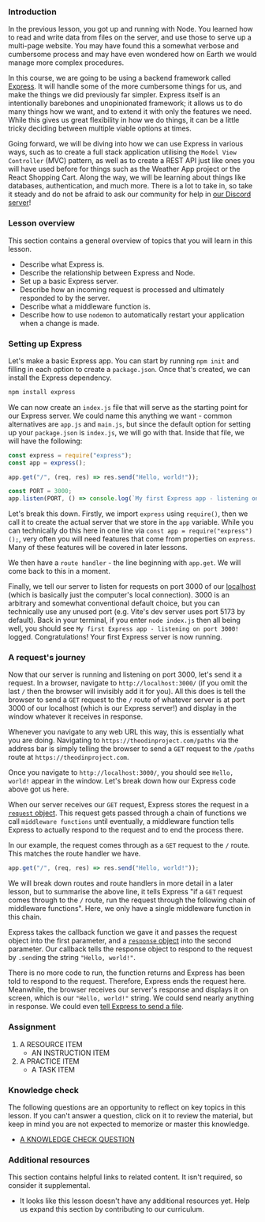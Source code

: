 ### Introduction

In the previous lesson, you got up and running with Node. You learned how to read and write data from files on the server, and use those to serve up a multi-page website. You may have found this a somewhat verbose and cumbersome process and may have even wondered how on Earth we would manage more complex procedures.

In this course, we are going to be using a backend framework called [Express](https://expressjs.com/). It will handle some of the more cumbersome things for us, and make the things we did previously far simpler. Express itself is an intentionally barebones and unopinionated framework; it allows us to do many things how we want, and to extend it with only the features we need. While this gives us great flexibility in how we do things, it can be a little tricky deciding between multiple viable options at times.

Going forward, we will be diving into how we can use Express in various ways, such as to create a full stack application utilising the `Model View Controller` (MVC) pattern, as well as to create a REST API just like ones you will have used before for things such as the Weather App project or the React Shopping Cart. Along the way, we will be learning about things like databases, authentication, and much more. There is a lot to take in, so take it steady and do not be afraid to ask our community for help in [our Discord server](https://discord.gg/theodinproject)!

### Lesson overview

This section contains a general overview of topics that you will learn in this lesson.

- Describe what Express is.
- Describe the relationship between Express and Node.
- Set up a basic Express server.
- Describe how an incoming request is processed and ultimately responded to by the server.
- Describe what a middleware function is.
- Describe how to use `nodemon` to automatically restart your application when a change is made.

### Setting up Express

Let's make a basic Express app. You can start by running `npm init` and filling in each option to create a `package.json`. Once that's created, we can install the Express dependency.

```bash
npm install express
```

We can now create an `index.js` file that will serve as the starting point for our Express server. We could name this anything we want - common alternatives are `app.js` and `main.js`, but since the default option for setting up your `package.json` is `index.js`, we will go with that. Inside that file, we will have the following:

```javascript
const express = require("express");
const app = express();

app.get("/", (req, res) => res.send("Hello, world!"));

const PORT = 3000;
app.listen(PORT, () => console.log(`My first Express app - listening on port ${PORT}!`));
```

Let's break this down. Firstly, we import `express` using `require()`, then we call it to create the actual server that we store in the `app` variable. While you can technically do this here in one line via `const app = require("express")();`, very often you will need features that come from properties on `express`. Many of these features will be covered in later lessons.

We then have a `route handler` - the line beginning with `app.get`. We will come back to this in a moment.

Finally, we tell our server to listen for requests on port 3000 of our [localhost](https://simple.wikipedia.org/wiki/Localhost) (which is basically just the computer's local connection). 3000 is an arbitrary and somewhat conventional default choice, but you can technically use any unused port (e.g. Vite's dev server uses port 5173 by default). Back in your terminal, if you enter `node index.js` then all being well, you should see `My first Express app - listening on port 3000!` logged. Congratulations! Your first Express server is now running.

### A request's journey

Now that our server is running and listening on port 3000, let's send it a request. In a browser, navigate to `http://localhost:3000/` (if you omit the last `/` then the browser will invisibly add it for you). All this does is tell the browser to send a `GET` request to the `/` route of whatever server is at port 3000 of our localhost (which is our Express server!) and display in the window whatever it receives in response.

Whenever you navigate to any web URL this way, this is essentially what you are doing. Navigating to `https://theodinproject.com/paths` via the address bar is simply telling the browser to send a `GET` request to the `/paths` route at `https://theodinproject.com`.

Once you navigate to `http://localhost:3000/`, you should see `Hello, world!` appear in the window. Let's break down how our Express code above got us here.

When our server receives our `GET` request, Express stores the request in a [`request` object](https://expressjs.com/en/4x/api.html#req). This request gets passed through a chain of functions we call `middleware functions` until eventually, a middleware function tells Express to actually respond to the request and to end the process there.

In our example, the request comes through as a `GET` request to the `/` route. This matches the route handler we have.

```javascript
app.get("/", (req, res) => res.send("Hello, world!"));
```

We will break down routes and route handlers in more detail in a later lesson, but to summarise the above line, it tells Express "if a `GET` request comes through to the `/` route, run the request through the following chain of middleware functions". Here, we only have a single middleware function in this chain.

Express takes the callback function we gave it and passes the request object into the first parameter, and a [`response` object](https://expressjs.com/en/4x/api.html#res) into the second parameter. Our callback tells the response object to respond to the request by `.send`ing the string `"Hello, world!"`.

There is no more code to run, the function returns and Express has been told to respond to the request. Therefore, Express ends the request here. Meanwhile, the browser receives our server's response and displays it on screen, which is our `"Hello, world!"` string. We could send nearly anything in response. We could even [tell Express to send a file](https://expressjs.com/en/api.html#res.sendFile).

### Assignment

<div class="lesson-content__panel" markdown="1">

1. A RESOURCE ITEM
   - AN INSTRUCTION ITEM
1. A PRACTICE ITEM
   - A TASK ITEM

</div>

### Knowledge check

The following questions are an opportunity to reflect on key topics in this lesson. If you can't answer a question, click on it to review the material, but keep in mind you are not expected to memorize or master this knowledge.

- [A KNOWLEDGE CHECK QUESTION](A-KNOWLEDGE-CHECK-URL)

### Additional resources

This section contains helpful links to related content. It isn't required, so consider it supplemental.

- It looks like this lesson doesn't have any additional resources yet. Help us expand this section by contributing to our curriculum.
